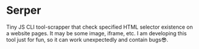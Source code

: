 # Serper

Tiny JS CLI tool-scrapper that check specified HTML selector existence on a website pages. It may be some image, iframe, etc.
I am developing this tool just for fun, so it can work unexpectedly and contain bugs😎.
